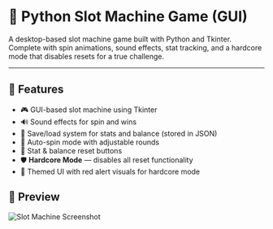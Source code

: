 # 🎰 Python Slot Machine Game (GUI)

A desktop-based slot machine game built with Python and Tkinter. Complete with spin animations, sound effects, stat tracking, and a hardcore mode that disables resets for a true challenge.

---

## 🧠 Features

- 🎮 GUI-based slot machine using Tkinter  
- 🔊 Sound effects for spin and wins  
- 🧾 Save/load system for stats and balance (stored in JSON)  
- 🔁 Auto-spin mode with adjustable rounds  
- 🧹 Stat & balance reset buttons  
- 🛡️ **Hardcore Mode** — disables all reset functionality  
- 🎨 Themed UI with red alert visuals for hardcore mode  



## 📸 Preview

![Slot Machine Screenshot](images/projects/slot-machine-GUI.png)
